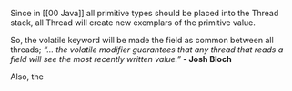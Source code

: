 Since in [[00 Java]] all primitive types should be placed into the Thread stack, all Thread will create new exemplars of the primitive value. 

So, the volatile keyword will be made the field as common between all threads;
_“… the volatile modifier guarantees that any thread that reads a field will see the most recently written value.”_ **- Josh Bloch**


Also, the 